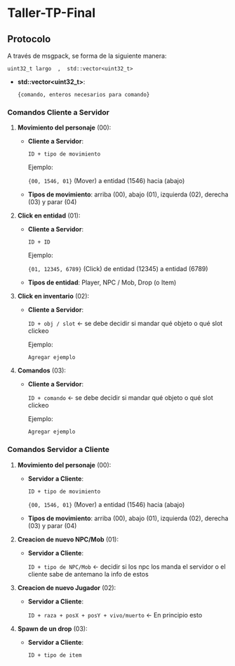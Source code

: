 # Taller-TP-Final
 
## Protocolo

A través de msgpack, se forma de la siguiente manera:

`uint32_t largo  ,  std::vector<uint32_t>`

- **std::vector<uint32_t>**: 
    
    `{comando, enteros necesarios para comando}`

### Comandos Cliente a Servidor

1. **Movimiento del personaje** (00):

   - **Cliente a Servidor**: 

       `ID + tipo de movimiento`

       Ejemplo:

       `{00, 1546, 01}` (Mover) a entidad (1546) hacia (abajo)

   - **Tipos de movimiento**: arriba (00), abajo (01), izquierda (02), derecha (03) y parar (04)

2. **Click en entidad** (01):

   - **Cliente a Servidor**:

       `ID + ID`

       Ejemplo:

       `{01, 12345, 6789}` (Click) de entidad (12345) a entidad (6789)

    - **Tipos de entidad**: Player, NPC / Mob, Drop (o Item)

3. **Click en inventario** (02):

    - **Cliente a Servidor**:

        `ID + obj / slot` <- se debe decidir si mandar qué objeto o qué slot clickeo

        Ejemplo:

        `Agregar ejemplo`

4. **Comandos** (03):

    - **Cliente a Servidor**:

        `ID + comando` <- se debe decidir si mandar qué objeto o qué slot clickeo

        Ejemplo:

        `Agregar ejemplo`

### Comandos Servidor a Cliente

1. **Movimiento del personaje** (00):

   - **Servidor a Cliente**:

       `ID + tipo de movimiento`

       `{00, 1546, 01}` (Mover) a entidad (1546) hacia (abajo)

   - **Tipos de movimiento**: arriba (00), abajo (01), izquierda (02), derecha (03) y parar (04)

2. **Creacion de nuevo NPC/Mob** (01):

    - **Servidor a Cliente**:

       `ID + tipo de NPC/Mob` <- decidir si los npc los manda el servidor o el cliente sabe de antemano la info de estos

3. **Creacion de nuevo Jugador** (02):

    - **Servidor a Cliente**:

       `ID + raza + posX + posY + vivo/muerto` <- En principio esto

4. **Spawn de un drop** (03):

    - **Servidor a Cliente**:

       `ID + tipo de item`